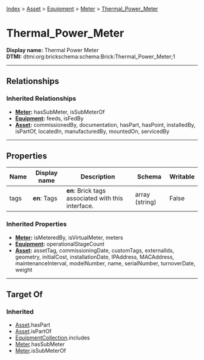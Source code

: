 [Index](../../../Index.md) > [Asset](../../Asset.md) > [Equipment](../Equipment.md) > [Meter](Meter.md) > [Thermal_Power_Meter](#)
# Thermal_Power_Meter

**Display name:** Thermal Power Meter<br />
**DTMI:** dtmi:org:brickschema:schema:Brick:Thermal_Power_Meter;1

---

## Relationships
### Inherited Relationships
* **[Meter](Meter.md):** hasSubMeter, isSubMeterOf
* **[Equipment](../Equipment.md):** feeds, isFedBy
* **[Asset](../../Asset.md):** commissionedBy, documentation, hasPart, hasPoint, installedBy, isPartOf, locatedIn, manufacturedBy, mountedOn, servicedBy

---

## Properties
|Name|Display name|Description|Schema|Writable|
|-|-|-|-|-|
|tags|**en**: Tags|**en**: Brick tags associated with this interface.|array (string)|False|
### Inherited Properties
* **[Meter](Meter.md):** isMeteredBy, isVirtualMeter, meters
* **[Equipment](../Equipment.md):** operationalStageCount
* **[Asset](../../Asset.md):** assetTag, commissioningDate, customTags, externalIds, geometry, initialCost, installationDate, IPAddress, MACAddress, maintenanceInterval, modelNumber, name, serialNumber, turnoverDate, weight

---

## Target Of
### Inherited
* [Asset](../../Asset.md).hasPart
* [Asset](../../Asset.md).isPartOf
* [EquipmentCollection](../../../Collection/AssetCollection/EquipmentCollection/EquipmentCollection.md).includes
* [Meter](Meter.md).hasSubMeter
* [Meter](Meter.md).isSubMeterOf
